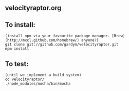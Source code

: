 ## velocityraptor.org

## To install:

    (install npm via your favourite package manager. [Brew](http://mxcl.github.com/homebrew/) anyone?)
    git clone git://github.com/gardym/velocityraptor.git
    npm install

## To test:

    (until we implement a build system)
    cd velocityraptor/
    ./node_modules/mocha/bin/mocha

